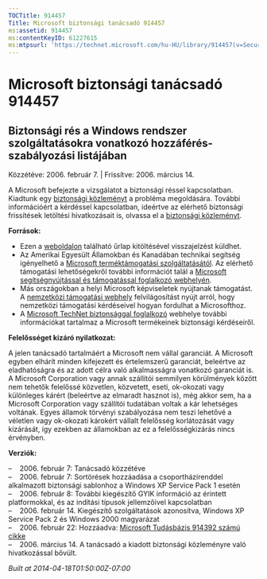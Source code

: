 ```yaml
---
TOCTitle: 914457
Title: Microsoft biztonsági tanácsadó 914457
ms:assetid: 914457
ms:contentKeyID: 61227615
ms:mtpsurl: 'https://technet.microsoft.com/hu-HU/library/914457(v=Security.10)'
---
```




Microsoft biztonsági tanácsadó 914457
=====================================

Biztonsági rés a Windows rendszer szolgáltatásokra vonatkozó hozzáférés-szabályozási listájában
-----------------------------------------------------------------------------------------------

Közzétéve: 2006. február 7. | Frissítve: 2006. március 14.

A Microsoft befejezte a vizsgálatot a biztonsági réssel kapcsolatban. Kiadtunk egy [biztonsági közleményt](http://go.microsoft.com/fwlink/?linkid=62074) a probléma megoldására. További információért a kérdéssel kapcsolatban, ideértve az elérhető biztonsági frissítések letöltési hivatkozásait is, olvassa el a [biztonsági közleményt](http://go.microsoft.com/fwlink/?linkid=62074).

**Források:**

-   Ezen a [weboldalon](https://support.microsoft.com/common/survey.aspx?scid=sw;en;1257&amp;showpage=1&amp;ws=technet&amp;sd=tech) található űrlap kitöltésével visszajelzést küldhet.
-   Az Amerikai Egyesült Államokban és Kanadában technikai segítség igényelhető a [Microsoft terméktámogatási szolgáltatásától](http://go.microsoft.com/fwlink/?linkid=21131). Az elérhető támogatási lehetőségekről további információt talál a [Microsoft segítségnyújtással és támogatással foglalkozó webhelyén](http://support.microsoft.com/).
-   Más országokban a helyi Microsoft képviseletek nyújtanak támogatást. A [nemzetközi támogatási webhely](http://go.microsoft.com/fwlink/?linkid=21155) felvilágosítást nyújt arról, hogy nemzetközi támogatási kérdéseivel hogyan fordulhat a Microsofthoz.
-   A [Microsoft TechNet biztonsággal foglalkozó](http://go.microsoft.com/fwlink/?linkid=21132) webhelye további információkat tartalmaz a Microsoft termékeinek biztonsági kérdéseiről.

**Felelősséget kizáró nyilatkozat:**

A jelen tanácsadó tartalmáért a Microsoft nem vállal garanciát. A Microsoft egyben elhárít minden kifejezett és értelemszerű garanciát, beleértve az eladhatóságra és az adott célra való alkalmasságra vonatkozó garanciát is. A Microsoft Corporation vagy annak szállítói semmilyen körülmények között nem tehetők felelőssé közvetlen, közvetett, eseti, ok-okozati vagy különleges kárért (beleértve az elmaradt hasznot is), még akkor sem, ha a Microsoft Corporation vagy szállítói tudatában voltak a kár lehetséges voltának. Egyes államok törvényi szabályozása nem teszi lehetővé a véletlen vagy ok-okozati károkért vállalt felelősség korlátozását vagy kizárását, így ezekben az államokban az ez a felelősségkizárás nincs érvényben.

**Verziók:**

&ndash;&nbsp;&nbsp;&nbsp;&nbsp;2006. február 7: Tanácsadó közzétéve  
&ndash;&nbsp;&nbsp;&nbsp;&nbsp;2006. február 7: Sortörések hozzáadása a csoportházirenddel alkalmazott biztonsági sablonhoz a Windows XP Service Pack 1 esetén  
&ndash;&nbsp;&nbsp;&nbsp;&nbsp;2006. február 8: További kiegészítő GYIK információ az érintett platformokkal, és az indítási típusok jellemzőivel kapcsolatban  
&ndash;&nbsp;&nbsp;&nbsp;&nbsp;2006. február 14. Kiegészítő szolgáltatások azonosítva, Windows XP Service Pack 2 és Windows 2000 magyarázat  
&ndash;&nbsp;&nbsp;&nbsp;&nbsp;2006. február 22: Hozzáadva: [Microsoft Tudásbázis 914392 számú cikke](http://support.microsoft.com/kb/914392)  
&ndash;&nbsp;&nbsp;&nbsp;&nbsp;2006. március 14. A tanácsadó a kiadott biztonsági közleményre való hivatkozással bővült.

*Built at 2014-04-18T01:50:00Z-07:00*
